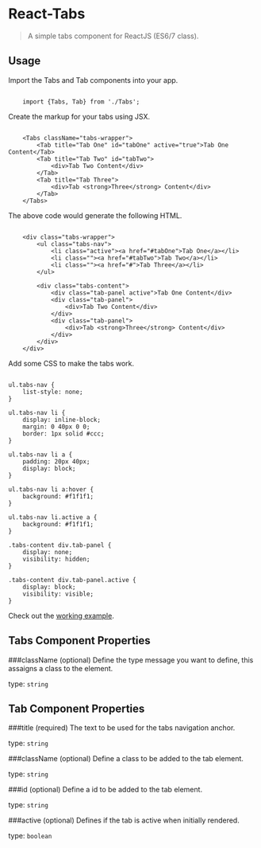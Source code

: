# React-Tabs

> A simple tabs component for ReactJS (ES6/7 class).

## Usage

Import the Tabs and Tab components into your app.

```

    import {Tabs, Tab} from './Tabs';

```

Create the markup for your tabs using JSX.

```

    <Tabs className="tabs-wrapper">
        <Tab title="Tab One" id="tabOne" active="true">Tab One Content</Tab>
        <Tab title="Tab Two" id="tabTwo">
            <div>Tab Two Content</div>
        </Tab> 
        <Tab title="Tab Three">
            <div>Tab <strong>Three</strong> Content</div>
        </Tab>
    </Tabs>

```

The above code would generate the following HTML.

```

    <div class="tabs-wrapper">
        <ul class="tabs-nav">
            <li class="active"><a href="#tabOne">Tab One</a></li>
            <li class=""><a href="#tabTwo">Tab Two</a></li>
            <li class=""><a href="#">Tab Three</a></li>
        </ul>

        <div class="tabs-content">
            <div class="tab-panel active">Tab One Content</div>
            <div class="tab-panel">
                <div>Tab Two Content</div>
            </div>
            <div class="tab-panel">
                <div>Tab <strong>Three</strong> Content</div>
            </div>
        </div>
    </div>

```

Add some CSS to make the tabs work.

```

ul.tabs-nav {
    list-style: none;
}

ul.tabs-nav li {
    display: inline-block;
    margin: 0 40px 0 0;
    border: 1px solid #ccc;
}

ul.tabs-nav li a {
    padding: 20px 40px;
    display: block;
}

ul.tabs-nav li a:hover {
    background: #f1f1f1;
}

ul.tabs-nav li.active a {
    background: #f1f1f1;
}

.tabs-content div.tab-panel {
    display: none;
    visibility: hidden;
}

.tabs-content div.tab-panel.active {
    display: block;
    visibility: visible;
}

```


Check out the [working example](http://jsbin.com/xabafi/edit?output).


## Tabs Component Properties

###className (optional)
Define the type message you want to define, this assaigns a class to the element.

type: `string`

## Tab Component Properties

###title (required)
The text to be used for the tabs navigation anchor.

type: `string`

###className (optional)
Define a class to be added to the tab element.

type: `string`

###id (optional)
Define a id to be added to the tab element.

type: `string`

###active (optional)
Defines if the tab is active when initially rendered.

type: `boolean`
